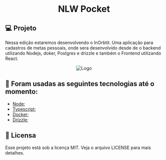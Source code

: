 <br/>

<h1 align='center'>
NLW Pocket
</h1>



 ## 💻 Projeto
 
Nessa edição estaremos desenvolvendo o InOrbtit. Uma aplicação para cadastros de metas pessoais, onde sera desenvolvido desde de o backend utilizando Nodejs, doker, Postgres e drizzle e também o Frontend utilizando React.

<div align='center'>
  <img src="https://ik.imagekit.io/hld13bjzb1/Captura%20de%20tela%202024-09-10%20080810_ojSppvB-D.png?updatedAt=1725966610143" alt="Logo">
</div>


 ## 🔨 Foram usadas as seguintes tecnologias até o momento:

- [Node](https://vitejs.dev/);
- [Typescript](https://www.typescriptlang.org/);
- [Docker](https://pt-br.reactjs.org/);
- [Drizzle](https://pt-br.reactjs.org/);



 ## 📝 Licensa
 
Esse projeto está sob a licença MIT. Veja o arquivo LICENSE para mais detalhes.
